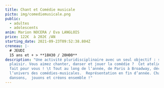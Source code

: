 ```yaml
---
title: Chant et Comédie musicale
picto: img/comediemusicale.png
public:
  - adultes
  - adolescents
anim: Marion NOCERA / Eva LANGLOIS
price: 122€  à 202€ /AN
starting_date: 2021-09-23T09:52:38.804Z
creneau: |-
  # JEUDI
  15 ans et + > **18H30 / 20H00**
description: "Une activité pluridisciplinaire avec un seul objectif : se faire
  plaisir. Vous aimez chanter, danser et jouer la comédie ?  Cet atelier est
  fait pour vous ! \t Tout au long de l’année, de Paris à Broadway, découvrez
  l’univers des comédies-musicales.  Représentation en fin d’année. Chantons,
  dansons,  jouons et créons ensemble !"
---
```

